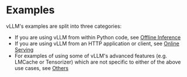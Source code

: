 # Examples

vLLM's examples are split into three categories:

- If you are using vLLM from within Python code, see [Offline Inference](./offline_inference/)
- If you are using vLLM from an HTTP application or client, see [Online Serving](./online_serving/)
- For examples of using some of vLLM's advanced features (e.g. LMCache or Tensorizer) which are not specific to either of the above use cases, see [Others](./others/)
